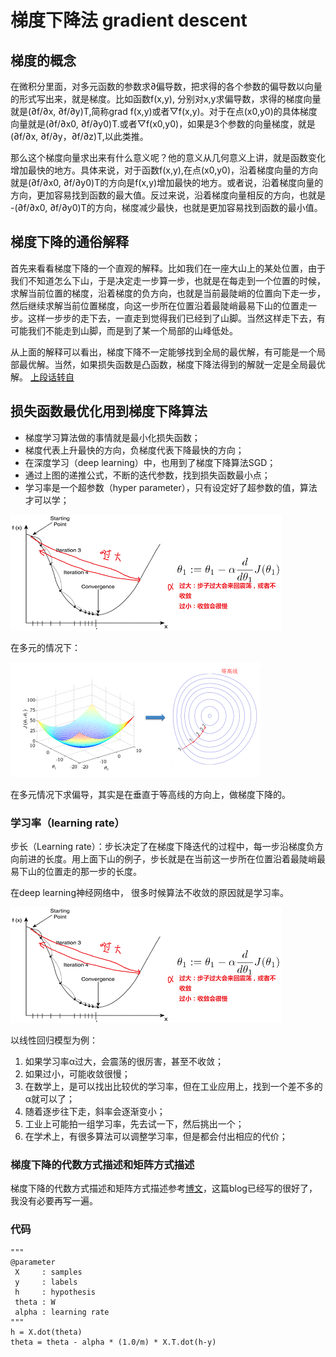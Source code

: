 # 梯度下降法 gradient descent

## 梯度的概念
在微积分里面，对多元函数的参数求∂偏导数，把求得的各个参数的偏导数以向量的形式写出来，就是梯度。比如函数f(x,y), 分别对x,y求偏导数，求得的梯度向量就是(∂f/∂x, ∂f/∂y)T,简称grad f(x,y)或者▽f(x,y)。对于在点(x0,y0)的具体梯度向量就是(∂f/∂x0, ∂f/∂y0)T.或者▽f(x0,y0)，如果是3个参数的向量梯度，就是(∂f/∂x, ∂f/∂y，∂f/∂z)T,以此类推。

那么这个梯度向量求出来有什么意义呢？他的意义从几何意义上讲，就是函数变化增加最快的地方。具体来说，对于函数f(x,y),在点(x0,y0)，沿着梯度向量的方向就是(∂f/∂x0, ∂f/∂y0)T的方向是f(x,y)增加最快的地方。或者说，沿着梯度向量的方向，更加容易找到函数的最大值。反过来说，沿着梯度向量相反的方向，也就是 -(∂f/∂x0, ∂f/∂y0)T的方向，梯度减少最快，也就是更加容易找到函数的最小值。

## 梯度下降的通俗解释
首先来看看梯度下降的一个直观的解释。比如我们在一座大山上的某处位置，由于我们不知道怎么下山，于是决定走一步算一步，也就是在每走到一个位置的时候，求解当前位置的梯度，沿着梯度的负方向，也就是当前最陡峭的位置向下走一步，然后继续求解当前位置梯度，向这一步所在位置沿着最陡峭最易下山的位置走一步。这样一步步的走下去，一直走到觉得我们已经到了山脚。当然这样走下去，有可能我们不能走到山脚，而是到了某一个局部的山峰低处。

从上面的解释可以看出，梯度下降不一定能够找到全局的最优解，有可能是一个局部最优解。当然，如果损失函数是凸函数，梯度下降法得到的解就一定是全局最优解。
[上段话转自](http://www.cnblogs.com/pinard/p/5970503.html)

## 损失函数最优化用到梯度下降算法

* 梯度学习算法做的事情就是最小化损失函数；
* 梯度代表上升最快的方向，负梯度代表下降最快的方向；
* 在深度学习（deep learning）中，也用到了梯度下降算法SGD；
* 通过上图的递推公式，不断的迭代参数，找到损失函数最小点；
* 学习率是一个超参数（hyper parameter），只有设定好了超参数的值，算法才可以学；

![](https://github.com/bobkentt/Learning-machine-from-scratch-pic/blob/master/alg_base/pic/1.png)

在多元的情况下：

![](https://github.com/bobkentt/Learning-machine-from-scratch-pic/blob/master/alg_base/pic/2.png)

在多元情况下求偏导，其实是在垂直于等高线的方向上，做梯度下降的。

### 学习率（learning rate）
步长（Learning rate）：步长决定了在梯度下降迭代的过程中，每一步沿梯度负方向前进的长度。用上面下山的例子，步长就是在当前这一步所在位置沿着最陡峭最易下山的位置走的那一步的长度。

在deep learning神经网络中， 很多时候算法不收敛的原因就是学习率。

![](https://github.com/bobkentt/Learning-machine-from-scratch-pic/blob/master/alg_base/pic/1.png)

以线性回归模型为例：
1. 如果学习率α过大，会震荡的很厉害，甚至不收敛；
2. 如果过小，可能收敛很慢；
3. 在数学上，是可以找出比较优的学习率，但在工业应用上，找到一个差不多的α就可以了；
4. 随着逐步往下走，斜率会逐渐变小；
5. 工业上可能拍一组学习率，先去试一下，然后挑出一个；
6. 在学术上，有很多算法可以调整学习率，但是都会付出相应的代价；

### 梯度下降的代数方式描述和矩阵方式描述
梯度下降的代数方式描述和矩阵方式描述参考[博文](http://www.cnblogs.com/pinard/p/5970503.html)，这篇blog已经写的很好了，我没有必要再写一遍。


### 代码

```
"""
@parameter
 X     : samples
 y     : labels
 h     : hypothesis
 theta : W
 alpha : learning rate
"""
h = X.dot(theta)
theta = theta - alpha * (1.0/m) * X.T.dot(h-y)
```
